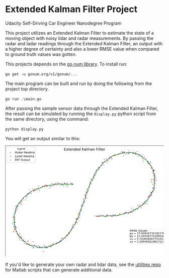 # Extended Kalman Filter Project
Udacity Self-Driving Car Engineer Nanodegree Program

This project utilizes an Extended Kalman Filter to estimate the state of a moving object with noisy lidar and radar measurements. By passing the radar and ladar readings through the Extended Kalman Filter, an output with a higher degree of certainty and also a lower RMSE value when compared to ground truth values was gotten.

This projects depends on the [go num library](https://github.com/gonum/gonum#installation). To install run:

`go get -u gonum.org/v1/gonum/...`

The main program can be built and run by doing the following from the project top directory.

`go run .\main.go`

After passing the sample sensor data through the Extended Kalman Filter, the result can be simulated by running the `display.py` python script from the same directory, using the command:

`python display.py`

You will get an output similar to this:

![filter_output](./data/result.png)

If you'd like to generate your own radar and lidar data, see the
[utilities repo](https://github.com/udacity/CarND-Mercedes-SF-Utilities) for
Matlab scripts that can generate additional data.
